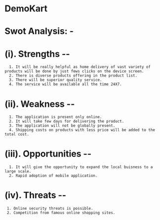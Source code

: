 # DemoKart


# Swot Analysis: -
  # (i). Strengths   --
      1. It will be really helpful as home delivery of vast variety of products will be done by just fews clicks on the device screen.
      2. There is diverse products offering in the product list.
      3. There will be superior quality service.
      4. The service will be available all the time 24X7. 

 # (ii). Weakness   --
      1. The application is present only online.
      2. It will take few days for delivering the product.
      3. The application will not be globally present.
      4. Shipping costs on products with less price will be added to the total cost.

 # (iii). Opportunities   --    
      1. It will give the opportunity to expand the local buisness to a large scale.
      2. Rapid adoption of mobile application.

# (iv). Threats   --
     1. Online security threats is possible.
     2. Competition from famous online shopping sites.
